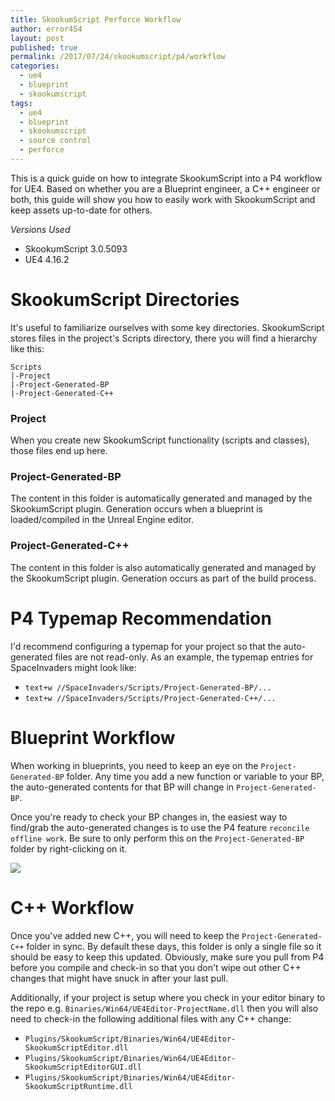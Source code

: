 ```yaml
---
title: SkookumScript Perforce Workflow
author: error454
layout: post
published: true
permalink: /2017/07/24/skookumscript/p4/workflow
categories:
  - ue4
  - blueprint
  - skookumscript
tags:
  - ue4
  - blueprint
  - skookumscript
  - source control
  - perforce
---
```

This is a quick guide on how to integrate SkookumScript into a P4 workflow for UE4. Based on whether you are a Blueprint engineer, a C++ engineer or both, this guide will show you how to easily work with SkookumScript and keep assets up-to-date for others.

*Versions Used*

* SkookumScript 3.0.5093
* UE4 4.16.2

<!--more-->

# SkookumScript Directories

It's useful to familiarize ourselves with some key directories. SkookumScript stores files in the project's Scripts directory, there you will find a hierarchy like this:

```
Scripts
|-Project
|-Project-Generated-BP
|-Project-Generated-C++
```

### Project

When you create new SkookumScript functionality (scripts and classes), those files end up here.

### Project-Generated-BP

The content in this folder is automatically generated and managed by the SkookumScript plugin. Generation occurs when a blueprint is loaded/compiled in the Unreal Engine editor.

### Project-Generated-C++

The content in this folder is also automatically generated and managed by the SkookumScript plugin. Generation occurs as part of the build process.

# P4 Typemap Recommendation

I'd recommend configuring a typemap for your project so that the auto-generated files are not read-only. As an example, the typemap entries for SpaceInvaders might look like:

* ```text+w //SpaceInvaders/Scripts/Project-Generated-BP/...```
* ```text+w //SpaceInvaders/Scripts/Project-Generated-C++/...```


# Blueprint Workflow

When working in blueprints, you need to keep an eye on the `Project-Generated-BP` folder. Any time you add a new function or variable to your BP, the auto-generated contents for that BP will change in `Project-Generated-BP`. 

Once you're ready to check your BP changes in, the easiest way to find/grab the auto-generated changes is to use the P4 feature `reconcile offline work`. Be sure to only perform this on the `Project-Generated-BP` folder by right-clicking on it.

<img src='{{ site.url }}/assets/uploads/2017/07/reconcile.jpg'>


# C++ Workflow

Once you've added new C++, you will need to keep the `Project-Generated-C++` folder in sync. By default these days, this folder is only a single file so it should be easy to keep this updated. Obviously, make sure you pull from P4 before you compile and check-in so that you don't wipe out other C++ changes that might have snuck in after your last pull.

Additionally, if your project is setup where you check in your editor binary to the repo e.g. `Binaries/Win64/UE4Editor-ProjectName.dll` then you will also need to check-in the following additional files with any C++ change:

* `Plugins/SkookumScript/Binaries/Win64/UE4Editor-SkookumScriptEditor.dll`
* `Plugins/SkookumScript/Binaries/Win64/UE4Editor-SkookumScriptEditorGUI.dll`
* `Plugins/SkookumScript/Binaries/Win64/UE4Editor-SkookumScriptRuntime.dll`